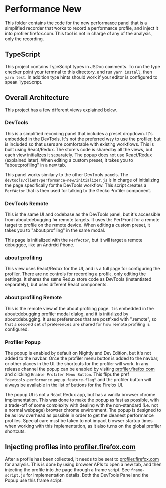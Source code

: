 # Performance New

This folder contains the code for the new performance panel that is a simplified recorder that works to record a performance profile, and inject it into profiler.firefox.com. This tool is not in charge of any of the analysis, only the recording.

## TypeScript

This project contains TypeScript types in JSDoc comments. To run the type checker point your terminal to this directory, and run `yarn install`, then `yarn test`. In addition type hints should work if your editor is configured to speak TypeScript.

## Overall Architecture

This project has a few different views explained below.

### DevTools

This is a simplified recording panel that includes a preset dropdown. It's embedded in the DevTools. It's not the preferred way to use the profiler, but is included so that users are comfortable with existing workflows. This is built using React/Redux. The store's code is shared by all the views, but each view initializes it separately. The popup does not use React/Redux (explained later). When editing a custom preset, it takes you to "about:profiling" in a new tab.

This panel works similarly to the other DevTools panels. The `devtools/client/performance-new/initializer.js` is in charge of initializing the page specifically for the DevTools workflow. This script creates a `PerfActor` that is then used for talking to the Gecko Profiler component.

### DevTools Remote

This is the same UI and codebase as the DevTools panel, but it's accessible from about:debugging for remote targets. It uses the PerfFront for a remote target to profile on the remote device. When editing a custom preset, it takes you to "about:profiling" in the same modal.

This page is initialized with the `PerfActor`, but it will target a remote debuggee, like an Android Phone.

### about:profiling

This view uses React/Redux for the UI, and is a full page for configuring the profiler. There are no controls for recording a profile, only editing the settings. It shares the same Redux store code as DevTools (instantiated separately), but uses different React components.

### about:profiling Remote

This is the remote view of the about:profiling page. It is embedded in the about:debugging profiler modal dialog, and it is initialized by about:debugging. It uses preferences that are postfixed with ".remote", so that a second set of preferences are shared for how remote profiling is configured.

### Profiler Popup

The popup is enabled by default on Nightly and Dev Edition, but it's not added to the navbar. Once the profiler menu button is added to the navbar, or other places in the UI, the shortcuts for the profiler will work. In any release channel the popup can be enabled by visiting [profiler.firefox.com] and clicking `Enable Profiler Menu Button`. This flips the pref `"devtools.performance.popup.feature-flag"` and the profiler button will always be available in the list of buttons for the Firefox UI.

The popup UI is not a React Redux app, but has a vanilla browser chrome implementation. This was done to make the popup as fast as possible, with a trade-off of some complexity with dealing with the non-standard (i.e. not a normal webpage) browser chrome environment. The popup is designed to be as low overhead as possible in order to get the cleanest performance profiles. Special care must be taken to not impact browser startup times when working with this implementation, as it also turns on the global profiler shortcuts.

## Injecting profiles into [profiler.firefox.com]

After a profile has been collected, it needs to be sent to [profiler.firefox.com] for analysis. This is done by using browser APIs to open a new tab, and then injecting the profile into the page through a frame script. See `frame-script.js` for implementation details. Both the DevTools Panel and the Popup use this frame script.

[profiler.firefox.com]: https://profiler.firefox.com
